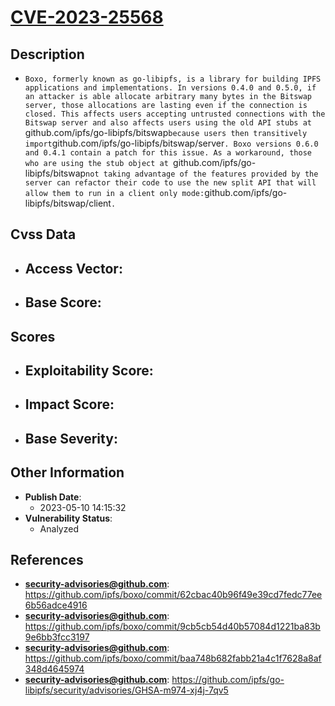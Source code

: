 
# [CVE-2023-25568](https://github.com/ipfs/boxo/commit/62cbac40b96f49e39cd7fedc77ee6b56adce4916)

## Description

- `Boxo, formerly known as go-libipfs, is a library for building IPFS applications and implementations. In versions 0.4.0 and 0.5.0, if an attacker is able allocate arbitrary many bytes in the Bitswap server, those allocations are lasting even if the connection is closed. This affects users accepting untrusted connections with the Bitswap server and also affects users using the old API stubs at `github.com/ipfs/go-libipfs/bitswap` because users then transitively import `github.com/ipfs/go-libipfs/bitswap/server`. Boxo versions 0.6.0 and 0.4.1 contain a patch for this issue. As a workaround, those who are using the stub object at `github.com/ipfs/go-libipfs/bitswap` not taking advantage of the features provided by the server can refactor their code to use the new split API that will allow them to run in a client only mode: `github.com/ipfs/go-libipfs/bitswap/client`.`

## Cvss Data

- **Access Vector**:
  - 
- **Base Score**:
  - 

## Scores

- **Exploitability Score**:
  - 
- **Impact Score**:
  - 
- **Base Severity**:
  - 

## Other Information

- **Publish Date**:
  - 2023-05-10 14:15:32
- **Vulnerability Status**:
  - Analyzed

## References

- **security-advisories@github.com**: https://github.com/ipfs/boxo/commit/62cbac40b96f49e39cd7fedc77ee6b56adce4916
- **security-advisories@github.com**: https://github.com/ipfs/boxo/commit/9cb5cb54d40b57084d1221ba83b9e6bb3fcc3197
- **security-advisories@github.com**: https://github.com/ipfs/boxo/commit/baa748b682fabb21a4c1f7628a8af348d4645974
- **security-advisories@github.com**: https://github.com/ipfs/go-libipfs/security/advisories/GHSA-m974-xj4j-7qv5
